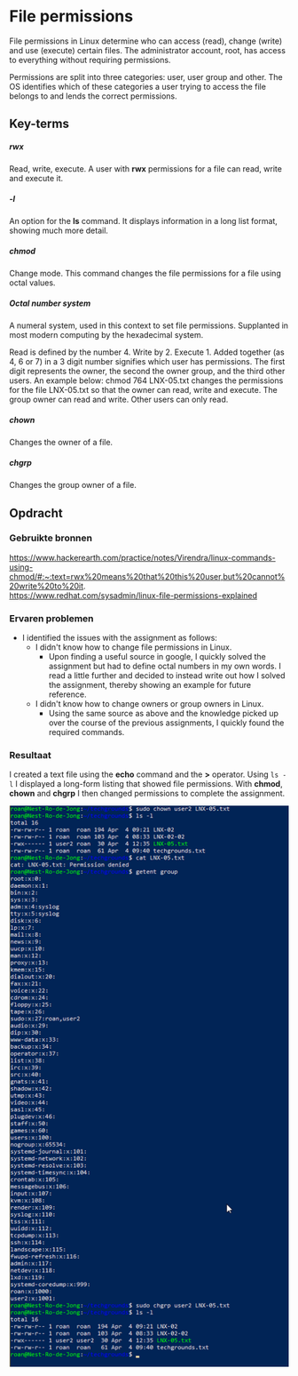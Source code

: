 # File permissions
File permissions in Linux determine who can access (read), change (write) and use (execute) certain files. The administrator account, root, has access to everything without requiring permissions.

Permissions are split into three categories: user, user group and other. The OS identifies which of these categories a user trying to access the file belongs to and lends the correct permissions.

## Key-terms
##### rwx
Read, write, execute. A user with **rwx** permissions for a file can read, write and execute it.

##### -l
An option for the **ls** command. It displays information in a long list format, showing much more detail.

##### chmod
Change mode. This command changes the file permissions for a file using octal values.

##### Octal number system
A numeral system, used in this context to set file permissions. Supplanted in most modern computing by the hexadecimal system.

Read is defined by the number 4. Write by 2. Execute 1. Added together (as 4, 6 or 7) in a 3 digit number signifies which user has permissions. The first digit represents the owner, the second the owner group, and the third other users. An example below:
	chmod 764 LNX-05.txt
changes the permissions for the file LNX-05.txt so that the owner can read, write and execute. The group owner can read and write. Other users can only read.

##### chown
Changes the owner of a file.

##### chgrp
Changes the group owner of a file.

## Opdracht
### Gebruikte bronnen
https://www.hackerearth.com/practice/notes/Virendra/linux-commands-using-chmod/#:~:text=rwx%20means%20that%20this%20user,but%20cannot%20write%20to%20it.  
https://www.redhat.com/sysadmin/linux-file-permissions-explained


### Ervaren problemen
* I identified the issues with the assignment as follows:
	* I didn't know how to change file permissions in Linux.
		* Upon finding a useful source in google, I quickly solved the assignment but had to define octal numbers in my own words. I read a little further and decided to instead write out how I solved  the assignment, thereby showing an example for future reference.
	* I didn't know how to change owners or group owners in Linux.
		* Using the same source as above and the knowledge picked up over the course of the previous assignments, I quickly found the required commands.

### Resultaat
I created a text file using the **echo** command and the **\>** operator. Using `ls -l` I displayed a long-form listing that showed file permissions. With **chmod**, **chown** and **chgrp** I then changed permissions to complete the assignment.

![screenshot showing me changing users](../../00_includes/LNX-05_screenshot2.png)